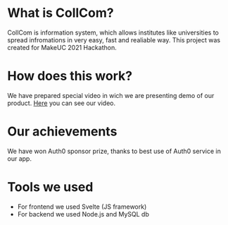 # What is CollCom?
CollCom is information system, which allows institutes like universities to spread infromations in very easy, fast and realiable way. This project was created for MakeUC 2021 Hackathon.

# How does this work?
We have prepared special video in wich we are presenting demo of our product. [Here](https://www.youtube.com/watch?v=Is9TRiHrnsI) you can see our video.

# Our achievements
We have won Auth0 sponsor prize, thanks to best use of Auth0 service in our app.

# Tools we used
 - For frontend we used Svelte (JS framework)
 - For backend we used Node.js and MySQL db